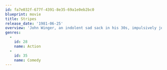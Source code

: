 ```yaml
---
id: fa7e032f-677f-4391-8e35-69a1e0eb2bc0
blueprint: movie
title: Stripes
release_date: '1981-06-25'
overview: 'John Winger, an indolent sad sack in his 30s, impulsively joins the U.S. Army after losing his job, his girlfriend and his apartment.'
genres:
  -
    id: 28
    name: Action
  -
    id: 35
    name: Comedy
---
```

